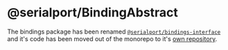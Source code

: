 # @serialport/BindingAbstract

The bindings package has been renamed [`@serialport/bindings-interface`](https://www.npmjs.com/package/@serialport/bindings-interface) and it's code has been moved out of the monorepo to it's [own repository](https://github.com/serialport/bindings-interface/).
